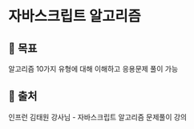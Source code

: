 # 자바스크립트 알고리즘

## 👠 목표
알고리즘 10가지 유형에 대해 이해하고 응용문제 풀이 가능


## 🍰 출처
인프런 김태원 강사님 - 자바스크립트 알고리즘 문제풀이 강의
